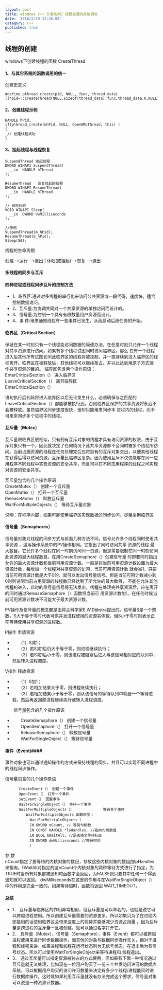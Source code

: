 ```yaml
---
layout: post
title: windows c++ 开发系列7 线程处理的系统调用
date: '2016/2/29 17:38:04'
category: c++
published: true
---
```


## 线程的创建 ##
windows下创建线程的函数 CreateThread

#### 1、与其它系统的函数调用的统一   ####
创建宏定义

    #define pthread_create(pid, NULL, func, thread_data) ((*pid=::CreateThread(NULL,sizeof(thread_data),func,thread_data,0,NULL))!=NULL)

#### 2、创建线程示例 ####
    HANDLE hPid;
    if(pthread_create(&hPid, NULL, OpenURLThread, this) )
    {
     // 创建线程成功
    }

#### 3、挂起线程与线程恢复 ####
    SuspendThread 挂起线程
    DWORD WINAPI SuspendThread(
      __in  HANDLE hThread
    );
    
    ResumeThread   恢复挂起的线程
    DWORD WINAPI ResumeThread(
      __in  HANDLE hThread
    );
    
    // 线程休眠
    VOID WINAPI Sleep(
      __in  DWORD dwMilliseconds
    );
    
    //示例
    SuspendThread(m_hPid);
    ResumeThread(m_hPid);
    Sleep(50);

线程的生命周期

创建-->运行 -->退出
        |
       休眠(或挂起)-->恢复 -->退出 

#### 多线程的同步与互斥 ####

#### 四种进程或线程同步互斥的控制方法 ####
- 1、临界区:通过对多线程的串行化来访问公共资源或一段代码，速度快，适合控制数据访问。 
- 2、互斥量:为协调共同对一个共享资源的单独访问而设计的。 
- 3、信号量:为控制一个具有有限数量用户资源而设计。 
- 4、事 件:用来通知线程有一些事件已发生，从而启动后继任务的开始。

#### 临界区（Critical Section） ####
保证在某一时刻只有一个线程能访问数据的简便办法。在任意时刻只允许一个线程对共享资源进行访问。如果有多个线程试图同时访问临界区，那么 在有一个线程进入后其他所有试图访问此临界区的线程将被挂起，并一直持续到进入临界区的线程离开。临界区在被释放后，其他线程可以继续抢占，并以此达到用原子方式操 作共享资源的目的。 
临界区包含两个操作原语：   
EnterCriticalSection（） 进入临界区   
LeaveCriticalSection（） 离开临界区   
EnterCriticalSection（） 

语句执行后代码将进入临界区以后无论发生什么，必须确保与之匹配的 LeaveCriticalSection（）都能够被执行到。否则临界区保护的共享资源将永远不会被释放。虽然临界区同步速度很快，但却只能用来同步本 进程内的线程，而不可用来同步多个进程中的线程。 

#### 互斥量（Mutex） ####

互斥量跟临界区很相似，只有拥有互斥对象的线程才具有访问资源的权限，由于互斥对象只有一个，因此就决定了任何情况下此共享资源都不会同时被多个线程所访问。当前占据资源的线程在任务处理完后应将拥有的互斥对象交出，以便其他线程在获得后得以访问资源。互斥量比临界区复杂。因为使用互斥不仅仅能够在同一应用程序不同线程中实现资源的安全共享，而且可以在不同应用程序的线程之间实现对资源的安全共享。 
   
互斥量包含的几个操作原语  
CreateMutex（） 创建一个互斥量   
OpenMutex（） 打开一个互斥量  
ReleaseMutex（） 释放互斥量  
WaitForMultipleObjects（） 等待互斥量对象 

说明：在程序内部，如果可能使用临界区实现数据的同步访问，尽量采用临界区

#### 信号量（Semaphores） ####
信号量对象对线程的同步方式与前面几种方法不同，信号允许多个线程同时使用共享资源 ，这与操作系统中的PV操作相同。它指出了同时访问共享 资源的线程 最大数目。它允许多个线程在同一时刻访问同一资源，但是需要限制在同一时刻访问此资源的最大线程数目。在用CreateSemaphore（）创建信号量 时即要同时指出允许的最大资源计数和当前可用资源计数。一般是将当前可用资源计数设置为最大资源计数，每增加一个线程对共享资源的访问，当前可用资源计数 就会减1，只要当前可用资源计数是大于0的，就可以发出信号量信号。但是当前可用计数减小到0时则说明当前占用资源的线程数已经达到了所允许的最大数目， 不能在允许其他线程的进入，此时的信号量信号将无法发出。线程在处理完共享资源后，应在离开的同时通过ReleaseSemaphore（）函数将当前可 用资源计数加1。在任何时候当前可用资源计数决不可能大于最大资源计数。
 
PV操作及信号量的概念都是由荷兰科学家E.W.Dijkstra提出的。信号量S是一个整数，S大于等于零时代表可供并发进程使用的资源实体数，但S小于零时则表示正在等待使用共享资源的进程数。 

P操作 申请资源

-    　　（1）S减1； 
-    　　（2）若S减1后仍大于等于零，则进程继续执行； 
-    　　（3）若S减1后小于零，则该进程被阻塞后进入与该信号相对应的队列中，然后转入进程调度。 

   V操作 释放资源

-    　　（1）S加1； 
-    　　（2）若相加结果大于零，则进程继续执行； 
-    　　（3）若相加结果小于等于零，则从该信号的等待队列中唤醒一个等待进程，然后再返回原进程继续执行或转入进程调度。 
   
   　　信号量包含的几个操作原语

-    　　CreateSemaphore（） 创建一个信号量 
-    　　OpenSemaphore（） 打开一个信号量 
-    　　ReleaseSemaphore（） 释放信号量 
-    　　WaitForSingleObject（） 等待信号量

#### 事件（Event)####
事件对象也可以通过通知操作的方式来保持线程的同步。并且可以实现不同进程中的线程同步操作。 

信号量包含的几个操作原语

       　　CreateEvent（） 创建一个事件 
       　　OpenEvent（） 打开一个事件 
       　　SetEvent（） 回置事件 
       　　WaitForSingleObject（） 等待一个事件 
       　　WaitForMultipleObjects（）　　　　　　　　 等待多个事件 
       　　　　WaitForMultipleObjects 函数原型： 
       　　　　　WaitForMultipleObjects（ 
       　　　　　IN DWORD nCount, // 等待句柄数 
       　　　　　IN CONST HANDLE *lpHandles, //指向句柄数组 
       　　　　　IN BOOL bWaitAll, //是否完全等待标志 
       　　　　　IN DWORD dwMilliseconds //等待时间 
       　　　　　） 

参 数  
nCount指定了要等待的内核对象的数目，存放这些内核对象的数组由lpHandles来指向。fWaitAll对指定的这nCount个内核对象的两种等待方式进行了指定，为TRUE时当所有对象都被通知时函数才会返回，为FALSE则只要其中任何一个得到通知就可以返回。 dwMilliseconds在这里的作用与在WaitForSingleObject（）中的作用是完全一致的。如果等待超时，函数将返回 WAIT_TIMEOUT。

#### 总结 ####
- 1． 互斥量与临界区的作用非常相似，但互斥量是可以命名的，也就是说它可以跨越进程使用。所以创建互斥量需要的资源更多，所以如果只为了在进程内部是用的话使用临界区会带来速度上的优势并能够减少资源占用量 。因为互斥量是跨进程的互斥量一旦被创建，就可以通过名字打开它。 
- 2． 互斥量（Mutex），信号量（Semaphore），事件（Event）都可以被跨越进程使用来进行同步数据操作，而其他的对象与数据同步操作无关，但对于进程和线程来讲，如果进程和线程在运行状态则为无信号状态，在退出后为有信号状态。所以可以使用WaitForSingleObject来等待进程和 线程退出。 
- 3． 通过互斥量可以指定资源被独占的方式使用，但如果有下面一种情况通过互斥量就无法处理，比如现在一位用户购买了一份三个并发访问许可的数据库系统，可以根据用户购买的访问许可数量来决定有多少个线程/进程能同时进行数据库操作，这时候如果利用互斥量就没有办法完成这个要求，信号量对象可以说是一种资源计数器。
